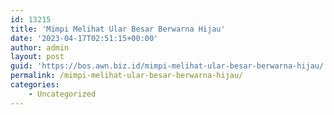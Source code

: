 ```yaml
---
id: 13215
title: 'Mimpi Melihat Ular Besar Berwarna Hijau'
date: '2023-04-17T02:51:15+00:00'
author: admin
layout: post
guid: 'https://bos.awn.biz.id/mimpi-melihat-ular-besar-berwarna-hijau/'
permalink: /mimpi-melihat-ular-besar-berwarna-hijau/
categories:
    - Uncategorized
---
```


